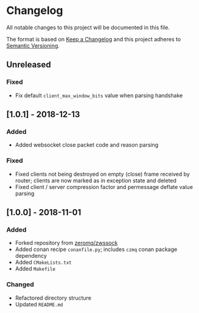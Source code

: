 # Changelog

All notable changes to this project will be documented in this file.

The format is based on [Keep a Changelog](http://keepachangelog.com/en/1.0.0/)
and this project adheres to [Semantic Versioning](http://semver.org/spec/v2.0.0.html).

## Unreleased

### Fixed

- Fix default `client_max_window_bits` value when parsing handshake


## [1.0.1] - 2018-12-13

### Added

- Added websocket close packet code and reason parsing

### Fixed

- Fixed clients not being destroyed on empty (close) frame received by router; clients are now marked as in exception state and deleted
- Fixed client / server compression factor and permessage deflate value parsing


## [1.0.0] - 2018-11-01

### Added

- Forked repository from [zeromq/zwssock](https://github.com/zeromq/zwssock)
- Added conan recipe `conanfile.py`; includes `czmq` conan package dependency
- Added `CMakeLists.txt`
- Added `Makefile`

### Changed

- Refactored directory structure
- Updated `README.md`

